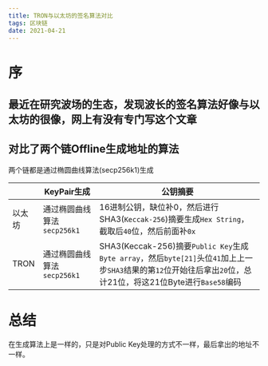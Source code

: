 ```yaml
---
title: TRON与以太坊的签名算法对比
tags: 区块链
date: 2021-04-21
---
```


# 序
## 最近在研究波场的生态，发现波长的签名算法好像与以太坊的很像，网上有没有专门写这个文章

## 对比了两个链Offline生成地址的算法




两个链都是通过椭圆曲线算法(secp256k1)生成


||KeyPair生成|公钥摘要|
|--|--|--|
|以太坊|通过椭圆曲线算法`secp256k1`|16进制公钥，缺位补0，然后进行SHA3(`Keccak-256`)摘要生成`Hex String`，截取后`40`位，然后前面补`0x`|
|TRON|通过椭圆曲线算法`secp256k1`|SHA3(Keccak-256)摘要`Public Key`生成`Byte array`，然后`byte[21]`头位`41`加上上一步`SHA3`结果的第`12`位开始往后拿出`20`位，总计21位，将这21位Byte进行`Base58`编码|

# 总结
在生成算法上是一样的，只是对Public Key处理的方式不一样，最后拿出的地址不一样。

